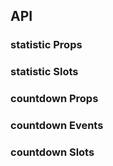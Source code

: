 ## API

### statistic Props

<field-table :data="statisticProps"/>

### statistic Slots

<field-table :data="statisticSlots" type="slots"/>

### countdown Props

<field-table :data="countdownProps"/>

### countdown Events

<field-table :data="countdownEvents" type="emits"/>

### countdown Slots

<field-table :data="countdownSlots" type="slots"/>

<script setup>
import { ref } from 'vue';

const statisticProps = ref([
  { name: 'title', desc: '数值显示的标题', type: 'string', value: '-' },
  { name: 'value', desc: '数值显示的值', type: 'number | Date', value: '-' },
  { name: 'format', desc: '数值显示的格式 dayjs（日期模式使用）', type: 'string', value: "'HH:mm:ss'" },
  { name: 'extra', desc: '额外的显示内容', type: 'string', value: '-' },
  { name: 'start', desc: '是否开始动画', type: 'boolean', value: 'true' },
  { name: 'precision', desc: '小数保留位数（数字模式使用）', type: 'number', value: '0' },
  { name: 'separator', desc: '进位分隔符（数字模式使用）', type: 'string', value: '-' },
  { name: 'show-group-separator', desc: '是否展示进位分隔符（数字模式使用）', type: 'boolean', value: 'false' },
  { name: 'animation', desc: '是否开启动画', type: 'boolean', value: 'false' },
  { name: 'animation-duration', desc: '动画的过度时间', type: 'number', value: '2000' },
  { name: 'value-from', desc: '动画的起始值', type: 'number', value: '-' },
  { name: 'placeholder', desc: '提示文字（当 value 为 undefined 时显示）', type: 'string', value: '-', version: '2.28.0' },
  { name: 'value-style', desc: '自定义显示值的样式', type: 'CSSProperties', value: '-', version: '2.32.0' },
]);

const statisticSlots = ref([
  { name: 'title', desc: '标题' },
  { name: 'prefix', desc: '前缀' },
  { name: 'suffix', desc: '后缀' },
  { name: 'extra', desc: '额外内容' },
]);

const countdownProps = ref([
  { name: 'title', desc: '倒计时的标题', type: 'string', value: '-' },
  { name: 'value', desc: '倒计时的值', type: 'number', value: '() => Date.now() + 300000' },
  { name: 'now', desc: '用于修正初始化时间显示不正确', type: 'number', value: '() => Date.now()' },
  { name: 'format', desc: '倒计时的展示格式 dayjs', type: 'string', value: "'HH:mm:ss'" },
  { name: 'start', desc: '是否开始倒计时', type: 'boolean', value: 'true' },
  { name: 'value-style', desc: '自定义显示值的样式', type: 'CSSProperties', value: '-', version: '2.32.0' },
]);

const countdownEvents = ref([
  { name: 'finish', desc: '倒计时完成后触发的回调' },
]);

const countdownSlots = ref([
  { name: 'title', desc: '标题' },
]);
</script>

